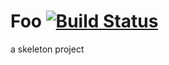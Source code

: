 # Foo [![Build Status](https://travis-ci.org/jncornett/foo.svg?branch=master)](https://travis-ci.org/jncornett/foo)

a skeleton project
